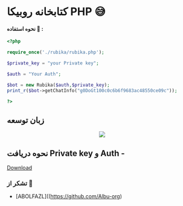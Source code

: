 
# کتابخانه روبیکا PHP 😅


#### نحوه استفاده 🎊 :
```php
<?php 

require_once('./rubika/rubika.php');

$private_key = "your Private key";

$auth = "Your Auth";

$bot = new Rubika($auth,$private_key);
print_r($bot->getChatInfo("g0DoGt100c0c6b6f9683ac48550ce09c"));

?>
```

## زبان توسعه 

<p align="center"><img src="https://img.shields.io/badge/php-FFDD00?style=for-the-badge&logo=php&logoColor=blue"/> 


## نحوه دریافت Private key و  Auth  - 

[Download](https://github.com/MohammadrezaFirouzi/RubikaApiPHP/raw/main/video/rubika.mp4)

### تشکر از 🥰
- [ABOLFAZL]((https://github.com/Albu-org)

